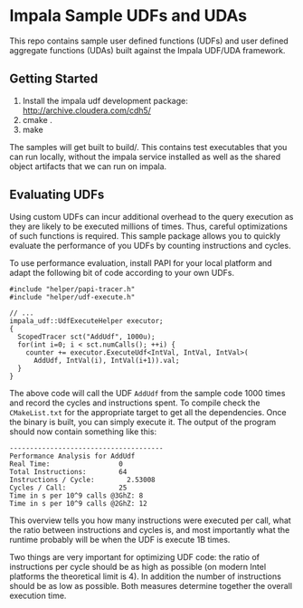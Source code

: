# Impala Sample UDFs and UDAs

This repo contains sample user defined functions (UDFs) and user
defined aggregate functions (UDAs) built against the Impala UDF/UDA
framework.

## Getting Started

1. Install the impala udf development package: <http://archive.cloudera.com/cdh5/>
2. cmake .
3. make

The samples will get built to build/. This contains test executables
that you can run locally, without the impala service installed as well
as the shared object artifacts that we can run on impala.

## Evaluating UDFs

Using custom UDFs can incur additional overhead to the query execution
as they are likely to be executed millions of times. Thus, careful
optimizations of such functions is required. This sample package
allows you to quickly evaluate the performance of you UDFs by counting
instructions and cycles. 

To use performance evaluation, install PAPI for your local platform
and adapt the following bit of code according to your own UDFs.

    #include "helper/papi-tracer.h"
    #include "helper/udf-execute.h"
    
    // ...
    impala_udf::UdfExecuteHelper executor;
    { 
      ScopedTracer sct("AddUdf", 1000u);
      for(int i=0; i < sct.numCalls(); ++i) {
        counter += executor.ExecuteUdf<IntVal, IntVal, IntVal>(
          AddUdf, IntVal(i), IntVal(i+1)).val;
      }
    }


The above code will call the UDF `AddUdf` from the sample code 1000
times and record the cycles and instructions spent. To compile check
the `CMakeList.txt` for the appropriate target to get all the
dependencies. Once the binary is built, you can simply execute it. The
output of the program should now contain something like this:

    --------------------------------------
    Performance Analysis for AddUdf
    Real Time:                 0
    Total Instructions:        64
    Instructions / Cycle:        2.53008
    Cycles / Call:             25
    Time in s per 10^9 calls @3GhZ: 8
    Time in s per 10^9 calls @2GhZ: 12

This overview tells you how many instructions were executed per call,
what the ratio between instructions and cycles is, and most
importantly what the runtime probably will be when the UDF is execute
1B times.

Two things are very important for optimizing UDF code: the ratio of
instructions per cycle should be as high as possible (on modern Intel
platforms the theoretical limit is 4). In addition the number of
instructions should be as low as possible. Both measures determine
together the overall execution time.
